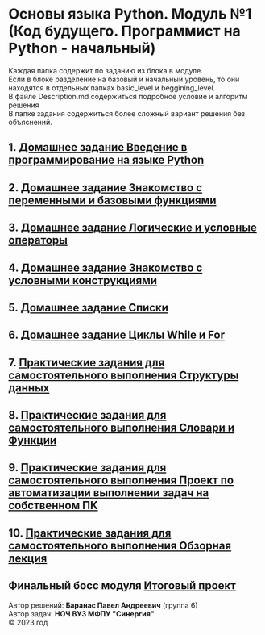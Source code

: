 # Основы языка Python. Модуль №1 (Код будущего. Программист на Python - начальный)
Каждая папка содержит по заданию из блока в модуле. <br>
Если в блоке разделение на базовый и начальный уровень, то они находятся в отдельных папках basic_level и beggining_level. <br>
В файле Description.md содержиться подробное условие и алгоритм решения <br> 
В папке задания содержиться более сложный вариант решения без объяснений.
## 1. [Домашнее задание Введение в программирование на языке Python](https://github.com/BarPaul/synergy-module1/blob/main/my_first_program/Description.md)
## 2. [Домашнее задание Знакомство с переменными и базовыми функциями](https://github.com/BarPaul/synergy-module1/blob/main/calculator/Description.md)
## 3. [Домашнее задание Логические и условные операторы](https://github.com/BarPaul/synergy-module1/blob/main/cinema/Description.md)
## 4. [Домашнее задание Знакомство с условными конструкциями](https://github.com/BarPaul/synergy-module1/blob/main/conditional_constructions/Description.md)
## 5. [Домашнее задание Списки](https://github.com/BarPaul/synergy-module1/blob/main/list/Description.md)
## 6. [Домашнее задание Циклы While и For](https://github.com/BarPaul/synergy-module1/blob/main/while_for_cycles/Description.md)
## 7. [Практические задания для самостоятельного выполнения Структуры данных](https://github.com/BarPaul/synergy-module1/blob/main/data_structures/Description.md)
## 8. [Практические задания для самостоятельного выполнения Словари и Функции](https://github.com/BarPaul/synergy-module1/blob/main/dicts_and_functions/Description.md)
## 9. [Практические задания для самостоятельного выполнения Проект по автоматизации выполнении задач на собственном ПК](https://github.com/BarPaul/synergy-module1/tree/main/automation_project/Description.md)
## 10. [Практические задания для самостоятельного выполнения Обзорная лекция](https://github.com/BarPaul/synergy-module1/tree/main/overview_lecture/Description.md)
## Финальный босс модуля [Итоговый проект](https://github.com/BarPaul/synergy-module1/tree/main/clicker_project/Description.md)
Автор решений: **Баранас Павел Андреевич** (группа 6) <br>
Автор задач: **НОЧ ВУЗ МФПУ "Синергия"** <br>
©️ 2023 год
